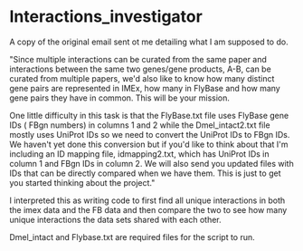 # Interactions_investigator

A copy of the original email sent ot me detailing what I am supposed to do.

"Since multiple interactions can be curated from the same paper and interactions between the same two genes/gene products, A-B, can be curated from multiple papers, we'd also like to know how many distinct gene pairs are represented in IMEx, how many in FlyBase and how many gene pairs they have in common. This will be your mission.

One little difficulty in this task is that the FlyBase.txt file uses FlyBase gene IDs ( FBgn numbers) in columns 1 and 2 while the Dmel_intact2.txt file mostly uses UniProt IDs so we need to convert the UniProt IDs to FBgn IDs. We haven't yet done this conversion but if you'd like to think about that I'm including an ID mapping file, idmapping2.txt, which has UniProt IDs in column 1 and FBgn IDs in column 2. We will also send you updated files with IDs that can be directly compared when we have them. This is just to get you started thinking about the project."

I interpreted this as writing code to first find all unique interactions in both the imex data and the FB data and then compare the two to see how many unique interactions the data sets shared with each other.

Dmel_intact and Flybase.txt are required files for the script to run.
